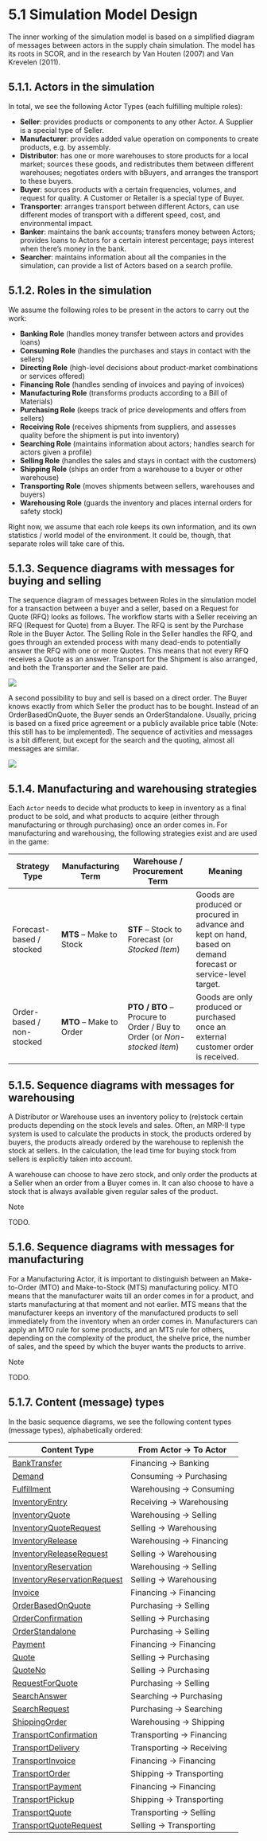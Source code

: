 # 5.1 Simulation Model Design

The inner working of the simulation model is based on a simplified diagram of messages between actors in the supply chain simulation. The model has its roots in SCOR, and in the research by Van Houten (2007) and Van Krevelen (2011). 

## 5.1.1. Actors in the simulation

In total, we see the following Actor Types (each fulfilling multiple roles):
- **Seller**: provides products or components to any other Actor. A Supplier is a special type of Seller.
- **Manufacturer**: provides added value operation on components to create products, e.g. by assembly.
- **Distributor**: has one or more warehouses to store products for a  local market; sources these goods, and redistributes them between different warehouses; negotiates orders with bBuyers, and arranges the transport to these buyers.
- **Buyer**: sources products with a certain frequencies, volumes, and request for quality. A Customer or Retailer is a special type of Buyer.
- **Transporter**: arranges transport between different Actors, can use different modes of transport with a different speed, cost, and environmental impact.
- **Banker**: maintains the bank accounts; transfers money between Actors; provides loans to Actors for a certain interest percentage; pays interest when there’s money in the bank.
- **Searcher**: maintains information about all the companies in the simulation, can provide a list of Actors based on a search profile.


## 5.1.2. Roles in the simulation

We assume the following roles to be present in the actors to carry out the work:
- **Banking Role** (handles money transfer between actors and provides loans)
- **Consuming Role** (handles the purchases and stays in contact with the sellers)
- **Directing Role** (high-level decisions about product-market combinations or services offered)
- **Financing Role** (handles sending of invoices and paying of invoices)
- **Manufacturing Role** (transforms products according to a Bill of Materials)
- **Purchasing Role** (keeps track of price developments and offers from sellers)
- **Receiving Role** (receives shipments from suppliers, and assesses quality before the shipment is put into inventory)
- **Searching Role** (maintains information about actors; handles search for actors given a profile)
- **Selling Role** (handles the sales and stays in contact with the customers)
- **Shipping Role** (ships an order from a warehouse to a buyer or other warehouse)
- **Transporting Role** (moves shipments between sellers, warehouses and buyers)
- **Warehousing Role** (guards the inventory and places internal orders for safety stock)

Right now, we assume that each role keeps its own information, and its own statistics / world model of the environment. It could be, though, that separate roles will take care of this. 


## 5.1.3. Sequence diagrams with messages for buying and selling

The sequence diagram of messages between Roles in the simulation model for a transaction between a buyer and a seller, based on a Request for Quote (RFQ) looks as follows. The workflow starts with a Seller receiving an RFQ (Request for Quote) from a Buyer. The RFQ is sent by the Purchase Role in the Buyer Actor. The Selling Role in the Seller handles the RFQ, and goes through an extended process with many dead-ends to potentially answer the RFQ with one or more Quotes. This means that not every RFQ receives a Quote as an answer. Transport for the Shipment is also arranged, and both the Transporter and the Seller are paid. 

![](diagrams/gscg-sim-sequence-rfq.svg)

A second possibility to buy and sell is based on a direct order. The Buyer knows exactly from which Seller the product has to be bought. Instead of an OrderBasedOnQuote, the Buyer sends an OrderStandalone. Usually, pricing is based on a fixed price agreement or a publicly available price table (Note: this still has to be implemented). The sequence of activities and messages is a bit different, but except for the search and the quoting, almost all messages are similar.

![](diagrams/gscg-sim-sequence-order.svg)

## 5.1.4. Manufacturing and warehousing strategies

Each `Actor` needs to decide what products to keep in inventory as a final product to be sold, and what products to acquire (either through manufacturing or through purchasing) once an order comes in. For manufacturing and warehousing, the following strategies exist and are used in the game:

| **Strategy Type**        | **Manufacturing Term** | **Warehouse / Procurement Term** | **Meaning** |
|---------------------------|------------------------|----------------------------------|-------------|
| Forecast-based / stocked  | **MTS** – Make to Stock | **STF** – Stock to Forecast (or *Stocked Item*) | Goods are produced or procured in advance and kept on hand, based on demand forecast or service-level target. |
| Order-based / non-stocked | **MTO** – Make to Order | **PTO / BTO** – Procure to Order / Buy to Order (or *Non-stocked Item*) | Goods are only produced or purchased once an external customer order is received. |


## 5.1.5. Sequence diagrams with messages for warehousing

A Distributor or Warehouse uses an inventory policy to (re)stock certain products depending on the stock levels and sales. Often, an MRP-II type system is used to calculate the products in stock, the products ordered by buyers, the products already ordered by the warehouse to replenish the stock at sellers. In the calculation, the lead time for buying stock from sellers is explicitly taken into account. 

A warehouse can choose to have zero stock, and only order the products at a Seller when an order from a Buyer comes in. It can also choose to have a stock that is always available given regular sales of the product.

> [!NOTE]
> TODO.


## 5.1.6. Sequence diagrams with messages for manufacturing

For a Manufacturing Actor, it is important to distinguish between an Make-to-Order (MTO) and Make-to-Stock (MTS) manufacturing policy. MTO means that the manufacturer waits till an order comes in for a product, and starts manufacturing at that moment and not earlier. MTS means that the manufacturer keeps an inventory of the manufactured products to sell immediately from the inventory when an order comes in. Manufacturers can apply an MTO rule for some products, and an MTS rule for others, depending on the complexity of the product, the shelve price, the number of sales, and the speed by which the buyer wants the products to arrive.

> [!NOTE]
> TODO.


## 5.1.7. Content (message) types

In the basic sequence diagrams, we see the following content types (message types), alphabetically ordered:

| Content Type | From Actor &rarr; To Actor |
| ------------ | -------------------------- |
| [BankTransfer](data-model/bank-transfer.md)                                | Financing &rarr; Banking      |
| [Demand](data-model/demand.md)                                             | Consuming &rarr; Purchasing   |
| [Fulfillment](data-model/fulfillment.md)                                   | Warehousing &rarr; Consuming  |
| [InventoryEntry](data-model/inventory-entry.md)                            | Receiving &rarr; Warehousing  |
| [InventoryQuote](data-model/inventory-quote.md)                            | Warehousing &rarr; Selling    |
| [InventoryQuoteRequest](data-model/inventory-quote-request.md)             | Selling &rarr; Warehousing    |
| [InventoryRelease](data-model/inventory-release.md)                        | Warehousing &rarr; Financing  |
| [InventoryReleaseRequest](data-model/inventory-release-request.md)         | Selling &rarr; Warehousing    |
| [InventoryReservation](data-model/inventory-reservation.md)                | Warehousing &rarr; Selling    |
| [InventoryReservationRequest](data-model/inventory-reservation-request.md) | Selling &rarr; Warehousing    |
| [Invoice](data-model/invoice.md)                                           | Financing &rarr; Financing    |
| [OrderBasedOnQuote](data-model/order-based-on-quote.md)                    | Purchasing &rarr; Selling     |
| [OrderConfirmation](data-model/order-confirmation.md)                      | Selling &rarr; Purchasing     |
| [OrderStandalone](data-model/order-standalone.md)                          | Purchasing &rarr; Selling     |
| [Payment](data-model/payment.md)                                           | Financing &rarr; Financing    |
| [Quote](data-model/quote.md)                                               | Selling &rarr; Purchasing     |
| [QuoteNo](data-model/quote-no.md)                                          | Selling &rarr; Purchasing     |
| [RequestForQuote](data-model/request-for-quote.md)                         | Purchasing &rarr; Selling     |
| [SearchAnswer](data-model/search-answer.md)                                | Searching &rarr; Purchasing   |
| [SearchRequest](data-model/search-request.md)                              | Purchasing &rarr; Searching   |
| [ShippingOrder](data-model/shipping-order.md)                              | Warehousing &rarr; Shipping   |
| [TransportConfirmation](data-model/transport-confirmation.md)              | Transporting &rarr; Financing |
| [TransportDelivery](data-model/transport-delivery.md)                      | Transporting &rarr; Receiving |
| [TransportInvoice](data-model/transport-invoice.md)                        | Financing &rarr; Financing    |
| [TransportOrder](data-model/shipping-order.md)                             | Shipping &rarr; Transporting  |
| [TransportPayment](data-model/transport-payment.md)                        | Financing &rarr; Financing    |
| [TransportPickup](data-model/transport-pickup.md)                          | Shipping &rarr; Transporting  |
| [TransportQuote](data-model/transport-quote.md)                            | Transporting &rarr; Selling   |
| [TransportQuoteRequest](data-model/transport-quote-request.md)             | Selling &rarr; Transporting   |

